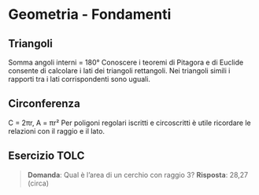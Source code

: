 # Geometria - Fondamenti

## Triangoli
Somma angoli interni = 180°
Conoscere i teoremi di Pitagora e di Euclide consente di calcolare i lati dei
triangoli rettangoli. Nei triangoli simili i rapporti tra i lati corrispondenti
sono uguali.

## Circonferenza
C = 2πr, A = πr²
Per poligoni regolari iscritti e circoscritti è utile ricordare le relazioni con
il raggio e il lato.

## Esercizio TOLC
> **Domanda**: Qual è l’area di un cerchio con raggio 3?
> **Risposta**: 28,27 (circa)

